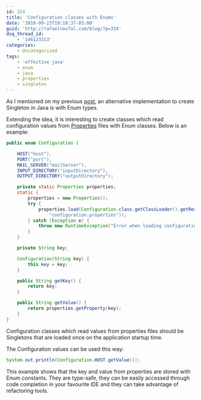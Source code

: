 ```yaml
---
id: 324
title: 'Configuration classes with Enums'
date: '2010-09-23T19:18:37-03:00'
guid: 'http://rafaelnaufal.com/blog/?p=324'
dsq_thread_id:
    - '146123313'
categories:
    - Uncategorized
tags:
    - 'effective java'
    - enum
    - java
    - properties
    - singleton
---
```


As I mentioned on my previous [post](http://rafaelnaufal.com/blog/2010/09/07/singleton-in-java-with-enum-types/), an alternative implementation to create Singleton in Java is with Enum types.

Extending the idea, it is interesting to create classes which read configuration values from [Properties](http://download.oracle.com/javase/6/docs/api/java/util/Properties.html) files with Enum classes. Below is an example:

```java
public enum Configuration {

    HOST("host"),
    PORT("port"),
    MAIL_SERVER("mailServer"),
    INPUT_DIRECTORY("inputDirectory"),
    OUTPUT_DIRECTORY("outputDirectory");

    private static Properties properties;
    static {
        properties = new Properties();
        try {
            properties.load(Configuration.class.getClassLoader().getResourceAsStream(
                "configuration.properties"));
        } catch (Exception e) {
            throw new RuntimeException("Error when loading configuration file", e);
        }
    }

    private String key;

    Configuration(String key) {
        this.key = key;
    }

    public String getKey() {
        return key;
    }

    public String getValue() {
        return properties.getProperty(key);
    }
}
```

Configuration classes which read values from properties files should be Singletons that are loaded once on the application startup time.

The Configuration values can be used this way:

```java
System.out.println(Configuration.HOST.getValue());
```

This example shows that the key and value from properties are stored with Enum constants. They are type-safe, they can be easily accessed through code completion in your favourite IDE and they can take advantage of refactoring tools.